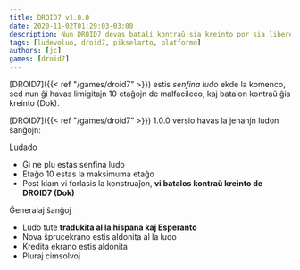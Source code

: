 ```yaml
---
title: DROID7 v1.0.0
date: 2020-11-02T01:29:03-03:00
description: Nun DROID7 devas batali kontraŭ sia kreinto por sia libereco
tags: [ludevoluo, droid7, pikselarto, platformo]
authors: [jc]
games: [droid7]
---
```


[DROID7]({{< ref "/games/droid7" >}}) estis _senfina ludo_ ekde la komenco, sed nun ĝi havas limigitajn 10 etaĝojn de malfacileco, kaj batalon kontraŭ ĝia kreinto (Dok).

[DROID7]({{< ref "/games/droid7" >}}) 1.0.0 versio havas la jenanjn ludon ŝanĝojn:

Ludado

-   Ĝi ne plu estas senfina ludo
-   Etaĝo 10 estas la maksimuma etaĝo
-   Post kiam vi forlasis la konstruaĵon, **vi batalos kontraŭ kreinto de DROID7 (Dok)**

Ĝeneralaj ŝanĝoj

-   Ludo tute **tradukita al la hispana kaj Esperanto**
-   Nova ŝprucekrano estis aldonita al la ludo
-   Kredita ekrano estis aldonita
-   Pluraj cimsolvoj
